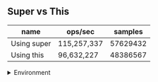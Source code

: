 ## Super vs This

|name|ops/sec|samples|
|-|-|-|
|Using super|115,257,337|57629432|
|Using this|96,632,227|48386567|


<details>
<summary>Environment</summary>

* __Machine:__ linux x64 | 4 vCPUs | 7.6GB Mem
* __Run:__ Tue Oct 29 2024 20:11:13 GMT+0000 (Coordinated Universal Time)
* __Node:__ `v23.1.0`
</details>

<!--
{"environment":{"platform":"linux","arch":"x64","cpus":4,"totalMemory":7.597877502441406},"benchmarks":[{"name":"Using super","opsSec":115257337.76233335,"samples":57629432},{"name":"Using this","opsSec":96632227.7844116,"samples":48386567}]}-->
